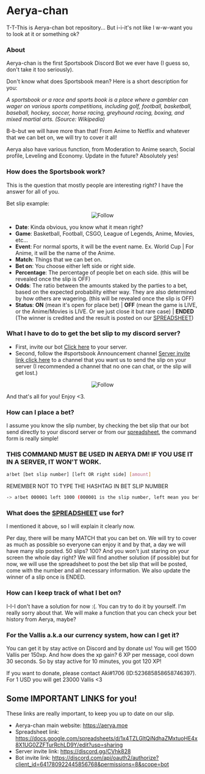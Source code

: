 # Aerya-chan
T-T-This is Aerya-chan bot repository... But i-i-it's not like I w-w-want you to look at it or something ok?

### About
Aerya-chan is the first Sportsbook Discord Bot we ever have (I guess so, don't take it too seriously). 

Don't know what does Sportsbook mean? Here is a short description for you:

_A sportsbook or a race and sports book is a place where a gambler can wager on various sports competitions, including golf, football, basketball, baseball, hockey, soccer, horse racing, greyhound racing, boxing, and mixed martial arts. (Source: Wikipedia)_ 

B-b-but we will have more than that! From Anime to Netflix and whatever that we can bet on, we will try to cover it all!

Aerya also have various function, from Moderation to Anime search, Social profile, Leveling and Economy. Update in the future? Absolutely yes!

### How does the Sportsbook work?
This is the question that mostly people are interesting right? I have the answer for all of you.

Bet slip example: 

<p align="center">
  <img src="https://i.imgur.com/VWjbONN.png" alt="Follow"/>
</p>

- **Date**: Kinda obvious, you know what it mean right?
- **Game**: Basketball, Football, CSGO, League of Legends, Anime, Movies, etc...
- **Event**: For normal sports, it will be the event name. Ex. World Cup | For Anime, it will be the name of the Anime.
- **Match**: Things that we can bet on.
- **Bet on**: You choose either left side or right side.
- **Percentage**: The percentage of people bet on each side. (this will be revealed once the slip is OFF)
- **Odds**: The ratio between the amounts staked by the parties to a bet, based on the expected probability either way. They are also determined by how others are wagering. (this will be revealed once the slip is OFF)
- **Status**: **ON** (mean it's open for place bet) | **OFF** (mean the game is LIVE, or the Anime/Movies is LIVE. Or we just close it but rare case) | **ENDED** (The winner is credited and the result is posted on our [SPREADSHEET](https://docs.google.com/spreadsheets/d/1x4TZLGltQiNdhaZMxtuoHE4x8X1UG0ZZFTurRchLD9Y/edit?usp=sharing))

### What I have to do to get the bet slip to my discord server? 
- First, invite our bot [Click here](https://discord.com/api/oauth2/authorize?client_id=641780922445856768&permissions=8&scope=bot) to your server.
- Second, follow the #sportsbook Announcement channel [Server invite link click here](https://discord.gg/CVhk828) to a channel that you want us to send the slip on your server (I recommended a channel that no one can chat, or the slip will get lost.)

<p align="center">
  <img src="https://i.imgur.com/c2OjFjw.png" alt="Follow"/>
</p>

And that's all for you! Enjoy <3.

### How can I place a bet?
I assume you know the slip number, by checking the bet slip that our bot send directly to your discord server or from our [spreadsheet](https://docs.google.com/spreadsheets/d/1x4TZLGltQiNdhaZMxtuoHE4x8X1UG0ZZFTurRchLD9Y/edit?usp=sharing), the command form is really simple!

### THIS COMMAND MUST BE USED IN AERYA DM! IF YOU USE IT IN A SERVER, IT WON'T WORK.

```bash
a!bet [bet slip number] [left OR right side] [amount]
```

REMEMBER NOT TO TYPE THE HASHTAG IN BET SLIP NUMBER

```bash
-> a!bet 000001 left 1000 (000001 is the slip number, left mean you bet on left side and 1000 is the amount of Vallis you placed.)
```

### What does the [SPREADSHEET](https://docs.google.com/spreadsheets/d/1x4TZLGltQiNdhaZMxtuoHE4x8X1UG0ZZFTurRchLD9Y/edit#gid=1397547932) use for?
I mentioned it above, so I will explain it clearly now. 

Per day, there will be many MATCH that you can bet on. We will try to cover as much as possible so everyone can enjoy it and by that, a day we will have many slip posted. 50 slips? 100? And you won't just staring on your screen the whole day right? We will find another solution (if possible) but for now, we will use the spreadsheet to post the bet slip that will be posted, come with the number and all necessary information. We also update the winner of a slip once is ENDED.

### How can I keep track of what I bet on?
I-I-I don't have a solution for now :(. You can try to do it by yourself. I'm really sorry about that. We will make a function that you can check your bet history from Aerya, maybe? 

### For the Vallis a.k.a our currency system, how can I get it?
You can get it by stay active on Discord and by donate us! You will get 1500 Vallis per 150xp. And how does the xp gain? 6 XP per message, cool down 30 seconds. So by stay active for 10 minutes, you got 120 XP!

If you want to donate, please contact Aki#1706 (ID:523685858658746397). For 1 USD you will get 23000 Vallis <3


## Some IMPORTANT LINKS for you!
These links are really important, to keep you up to date on our slip. 
- Aerya-chan main website: https://aerya.moe
- Spreadsheet link: https://docs.google.com/spreadsheets/d/1x4TZLGltQiNdhaZMxtuoHE4x8X1UG0ZZFTurRchLD9Y/edit?usp=sharing
- Server invite link: https://discord.gg/CVhk828
- Bot invite link: https://discord.com/api/oauth2/authorize?client_id=641780922445856768&permissions=8&scope=bot




